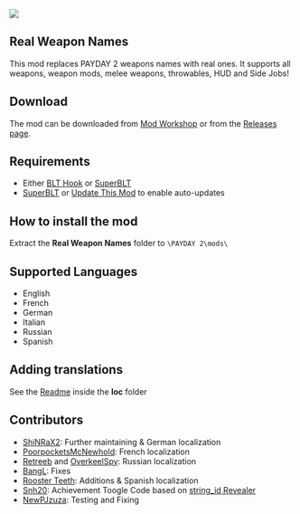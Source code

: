 ![](https://kmu.files.cnow.at/s/9aAQTMzab2afbrp/preview)

## Real Weapon Names

This mod replaces PAYDAY 2 weapons names with real ones. It supports all weapons, weapon mods, melee weapons, throwables, HUD and Side Jobs!

## Download

The mod can be downloaded from [Mod Workshop](https://modwork.shop/19958) or from the [Releases page](https://github.com/Strappazzon/PD2-Real-Weapon-Names/releases/latest).

## Requirements

 - Either [BLT Hook](http://paydaymods.com/download/) or [SuperBLT](https://superblt.znix.xyz/)
 - [SuperBLT](https://superblt.znix.xyz/) or [Update This Mod](https://modwork.shop/19117) to enable auto-updates

## How to install the mod

Extract the **Real Weapon Names** folder to `\PAYDAY 2\mods\`

## Supported Languages

 - English
 - French
 - German
 - Italian
 - Russian
 - Spanish

## Adding translations

See the [Readme](https://github.com/Strappazzon/PD2-Real-Weapon-Names/blob/master/lua/loc/README.md) inside the **loc** folder

## Contributors

 - [ShiNRaX2](https://steamcommunity.com/profiles/76561198028016758/): Further maintaining & German localization
 - [PoorpocketsMcNewhold](https://steamcommunity.com/profiles/76561198111231970/): French localization
 - [Retreeb](https://github.com/Retreeb) and [OverkeelSpy](https://github.com/OverkeelSpy): Russian localization
 - [BangL](https://github.com/BangL): Fixes
 - [Rooster Teeth](https://steamcommunity.com/id/Ernestoleftenant/): Additions & Spanish localization
 - [Snh20](https://modworkshop.net/member.php?action=profile&uid=9746): Achievement Toogle Code based on [string_id Revealer](https://modwork.shop/14801)
 - [NewPJzuza](https://modworkshop.net/member.php?action=profile&uid=34731): Testing and Fixing
